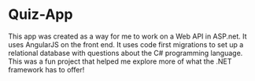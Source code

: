 # Quiz-App

This app was created as a way for me to work on a Web API in ASP.net. It uses AngularJS on the front end.
It uses code first migrations to set up a relational database with questions about the C# programming
language. This was a fun project that helped me explore more of what the .NET framework has to offer!

